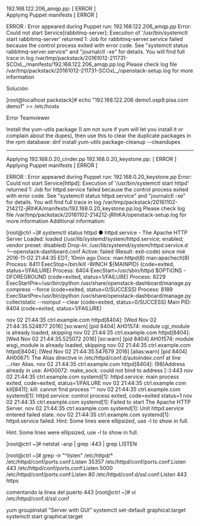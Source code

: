 192.168.122.206_amqp.pp:                          [ ERROR ]           
Applying Puppet manifests                         [ ERROR ]

ERROR : Error appeared during Puppet run: 192.168.122.206_amqp.pp
Error: Could not start Service[rabbitmq-server]: Execution of '/usr/bin/systemctl start rabbitmq-server' returned 1: Job for rabbitmq-server.service failed because the control process exited with error code. See "systemctl status rabbitmq-server.service" and "journalctl -xe" for details.
You will find full trace in log /var/tmp/packstack/20161012-211731-SCOxL_/manifests/192.168.122.206_amqp.pp.log
Please check log file /var/tmp/packstack/20161012-211731-SCOxL_/openstack-setup.log for more information


Solución:

[root@localhost packstack]# echo "192.168.122.206 demo1.osp9.pisa.com demo1" >> /etc/hosts


Error Teamviewer

Install the yum-utils package (I am not sure if yum will let you install it or complain about the dupes), then use this to clear the duplicate packages in the rpm database:
dnf install yum-utils
package-cleanup --cleandupes


 ----------------------------------
 
 
Applying 192.168.0.20_cinder.pp
192.168.0.20_keystone.pp:                         [ ERROR ]         
Applying Puppet manifests                         [ ERROR ]

ERROR : Error appeared during Puppet run: 192.168.0.20_keystone.pp
Error: Could not start Service[httpd]: Execution of '/usr/bin/systemctl start httpd' returned 1: Job for httpd.service failed because the control process exited with error code. See "systemctl status httpd.service" and "journalctl -xe" for details.
You will find full trace in log /var/tmp/packstack/20161102-214212-jRIhKA/manifests/192.168.0.20_keystone.pp.log
Please check log file /var/tmp/packstack/20161102-214212-jRIhKA/openstack-setup.log for more information
Additional information:

[root@ctrl ~]# systemctl status  httpd
● httpd.service - The Apache HTTP Server
   Loaded: loaded (/usr/lib/systemd/system/httpd.service; enabled; vendor preset: disabled)
  Drop-In: /usr/lib/systemd/system/httpd.service.d
           └─openstack-dashboard.conf
   Active: failed (Result: exit-code) since mié 2016-11-02 21:44:35 EDT; 10min ago
     Docs: man:httpd(8)
           man:apachectl(8)
  Process: 8411 ExecStop=/bin/kill -WINCH ${MAINPID} (code=exited, status=1/FAILURE)
  Process: 8404 ExecStart=/usr/sbin/httpd $OPTIONS -DFOREGROUND (code=exited, status=1/FAILURE)
  Process: 8229 ExecStartPre=/usr/bin/python /usr/share/openstack-dashboard/manage.py compress --force (code=exited, status=0/SUCCESS)
  Process: 8189 ExecStartPre=/usr/bin/python /usr/share/openstack-dashboard/manage.py collectstatic --noinput --clear (code=exited, status=0/SUCCESS)
 Main PID: 8404 (code=exited, status=1/FAILURE)

nov 02 21:44:35 ctrl.example.com httpd[8404]: [Wed Nov 02 21:44:35.524877 2016] [so:warn] [pid 8404] AH01574: module cgi_module is already loaded, skipping
nov 02 21:44:35 ctrl.example.com httpd[8404]: [Wed Nov 02 21:44:35.525072 2016] [so:warn] [pid 8404] AH01574: module wsgi_module is already loaded, skipping
nov 02 21:44:35 ctrl.example.com httpd[8404]: [Wed Nov 02 21:44:35.547679 2016] [alias:warn] [pid 8404] AH00671: The Alias directive in /etc/httpd/conf.d/autoindex.conf at line ...rlier Alias.
nov 02 21:44:35 ctrl.example.com httpd[8404]: (98)Address already in use: AH00072: make_sock: could not bind to address [::]:443
nov 02 21:44:35 ctrl.example.com systemd[1]: httpd.service: main process exited, code=exited, status=1/FAILURE
nov 02 21:44:35 ctrl.example.com kill[8411]: kill: cannot find process ""
nov 02 21:44:35 ctrl.example.com systemd[1]: httpd.service: control process exited, code=exited status=1
nov 02 21:44:35 ctrl.example.com systemd[1]: Failed to start The Apache HTTP Server.
nov 02 21:44:35 ctrl.example.com systemd[1]: Unit httpd.service entered failed state.
nov 02 21:44:35 ctrl.example.com systemd[1]: httpd.service failed.
Hint: Some lines were ellipsized, use -l to show in full.



Hint: Some lines were ellipsized, use -l to show in full.


[root@ctrl ~]# netstat -anp | grep :443 | grep LISTEN



[root@ctrl ~]# grep -ir "^listen" /etc/httpd/*
/etc/httpd/conf/ports.conf:Listen 35357
/etc/httpd/conf/ports.conf:Listen 443
/etc/httpd/conf/ports.conf:Listen 5000
/etc/httpd/conf/ports.conf:Listen 80
/etc/httpd/conf.d/ssl.conf:Listen 443 https


comentando la línea del puerto 443
[root@ctrl ~]# vi /etc/httpd/conf.d/ssl.conf




yum groupinstall "Server with GUI"
systemctl set-default graphical.target
systemctl start graphical.target






